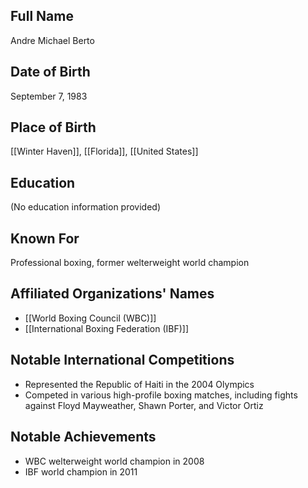 ## Full Name
Andre Michael Berto

## Date of Birth
September 7, 1983

## Place of Birth
[[Winter Haven]], [[Florida]], [[United States]]

## Education
(No education information provided)

## Known For
Professional boxing, former welterweight world champion

## Affiliated Organizations' Names
- [[World Boxing Council (WBC)]]
- [[International Boxing Federation (IBF)]]

## Notable International Competitions
- Represented the Republic of Haiti in the 2004 Olympics
- Competed in various high-profile boxing matches, including fights against Floyd Mayweather, Shawn Porter, and Victor Ortiz

## Notable Achievements
- WBC welterweight world champion in 2008
- IBF world champion in 2011
